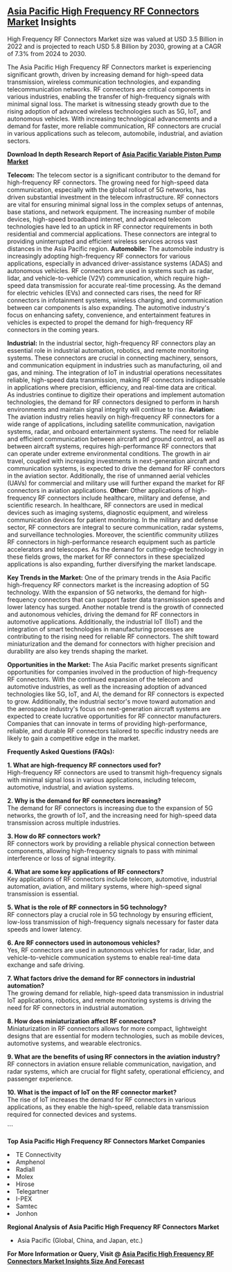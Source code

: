 <h2><a href="https://www.verifiedmarketreports.com/download-sample/?rid=513944&amp;utm_source=Github-Feb&amp;utm_medium=219" target="_blank">Asia Pacific High Frequency RF Connectors Market</a> Insights</h2><p>High Frequency RF Connectors Market size was valued at USD 3.5 Billion in 2022 and is projected to reach USD 5.8 Billion by 2030, growing at a CAGR of 7.3% from 2024 to 2030.</p><p><p>The Asia Pacific High Frequency RF Connectors market is experiencing significant growth, driven by increasing demand for high-speed data transmission, wireless communication technologies, and expanding telecommunication networks. RF connectors are critical components in various industries, enabling the transfer of high-frequency signals with minimal signal loss. The market is witnessing steady growth due to the rising adoption of advanced wireless technologies such as 5G, IoT, and autonomous vehicles. With increasing technological advancements and a demand for faster, more reliable communication, RF connectors are crucial in various applications such as telecom, automobile, industrial, and aviation sectors. <p><strong>Download In depth Research Report of <a href="https://www.verifiedmarketreports.com/download-sample/?rid=236118&amp;utm_source=Pulse-Dec&amp;utm_medium=219" target="_blank">Asia Pacific Variable Piston Pump Market</a></strong></p></p> <p><strong>Telecom:</strong> The telecom sector is a significant contributor to the demand for high-frequency RF connectors. The growing need for high-speed data communication, especially with the global rollout of 5G networks, has driven substantial investment in the telecom infrastructure. RF connectors are vital for ensuring minimal signal loss in the complex setups of antennas, base stations, and network equipment. The increasing number of mobile devices, high-speed broadband internet, and advanced telecom technologies have led to an uptick in RF connector requirements in both residential and commercial applications. These connectors are integral to providing uninterrupted and efficient wireless services across vast distances in the Asia Pacific region. <strong>Automobile:</strong> The automobile industry is increasingly adopting high-frequency RF connectors for various applications, especially in advanced driver-assistance systems (ADAS) and autonomous vehicles. RF connectors are used in systems such as radar, lidar, and vehicle-to-vehicle (V2V) communication, which require high-speed data transmission for accurate real-time processing. As the demand for electric vehicles (EVs) and connected cars rises, the need for RF connectors in infotainment systems, wireless charging, and communication between car components is also expanding. The automotive industry's focus on enhancing safety, convenience, and entertainment features in vehicles is expected to propel the demand for high-frequency RF connectors in the coming years. <p><strong>Industrial:</strong> In the industrial sector, high-frequency RF connectors play an essential role in industrial automation, robotics, and remote monitoring systems. These connectors are crucial in connecting machinery, sensors, and communication equipment in industries such as manufacturing, oil and gas, and mining. The integration of IoT in industrial operations necessitates reliable, high-speed data transmission, making RF connectors indispensable in applications where precision, efficiency, and real-time data are critical. As industries continue to digitize their operations and implement automation technologies, the demand for RF connectors designed to perform in harsh environments and maintain signal integrity will continue to rise. <strong>Aviation:</strong> The aviation industry relies heavily on high-frequency RF connectors for a wide range of applications, including satellite communication, navigation systems, radar, and onboard entertainment systems. The need for reliable and efficient communication between aircraft and ground control, as well as between aircraft systems, requires high-performance RF connectors that can operate under extreme environmental conditions. The growth in air travel, coupled with increasing investments in next-generation aircraft and communication systems, is expected to drive the demand for RF connectors in the aviation sector. Additionally, the rise of unmanned aerial vehicles (UAVs) for commercial and military use will further expand the market for RF connectors in aviation applications. <strong>Other:</strong> Other applications of high-frequency RF connectors include healthcare, military and defense, and scientific research. In healthcare, RF connectors are used in medical devices such as imaging systems, diagnostic equipment, and wireless communication devices for patient monitoring. In the military and defense sector, RF connectors are integral to secure communication, radar systems, and surveillance technologies. Moreover, the scientific community utilizes RF connectors in high-performance research equipment such as particle accelerators and telescopes. As the demand for cutting-edge technology in these fields grows, the market for RF connectors in these specialized applications is also expanding, further diversifying the market landscape. <p><strong>Key Trends in the Market:</strong> One of the primary trends in the Asia Pacific high-frequency RF connectors market is the increasing adoption of 5G technology. With the expansion of 5G networks, the demand for high-frequency connectors that can support faster data transmission speeds and lower latency has surged. Another notable trend is the growth of connected and autonomous vehicles, driving the demand for RF connectors in automotive applications. Additionally, the industrial IoT (IIoT) and the integration of smart technologies in manufacturing processes are contributing to the rising need for reliable RF connectors. The shift toward miniaturization and the demand for connectors with higher precision and durability are also key trends shaping the market. <p><strong>Opportunities in the Market:</strong> The Asia Pacific market presents significant opportunities for companies involved in the production of high-frequency RF connectors. With the continued expansion of the telecom and automotive industries, as well as the increasing adoption of advanced technologies like 5G, IoT, and AI, the demand for RF connectors is expected to grow. Additionally, the industrial sector's move toward automation and the aerospace industry's focus on next-generation aircraft systems are expected to create lucrative opportunities for RF connector manufacturers. Companies that can innovate in terms of providing high-performance, reliable, and durable RF connectors tailored to specific industry needs are likely to gain a competitive edge in the market. <p><strong>Frequently Asked Questions (FAQs):</strong></p> <p><strong>1. What are high-frequency RF connectors used for?</strong><br> High-frequency RF connectors are used to transmit high-frequency signals with minimal signal loss in various applications, including telecom, automotive, industrial, and aviation systems.</p> <p><strong>2. Why is the demand for RF connectors increasing?</strong><br> The demand for RF connectors is increasing due to the expansion of 5G networks, the growth of IoT, and the increasing need for high-speed data transmission across multiple industries.</p> <p><strong>3. How do RF connectors work?</strong><br> RF connectors work by providing a reliable physical connection between components, allowing high-frequency signals to pass with minimal interference or loss of signal integrity.</p> <p><strong>4. What are some key applications of RF connectors?</strong><br> Key applications of RF connectors include telecom, automotive, industrial automation, aviation, and military systems, where high-speed signal transmission is essential.</p> <p><strong>5. What is the role of RF connectors in 5G technology?</strong><br> RF connectors play a crucial role in 5G technology by ensuring efficient, low-loss transmission of high-frequency signals necessary for faster data speeds and lower latency.</p> <p><strong>6. Are RF connectors used in autonomous vehicles?</strong><br> Yes, RF connectors are used in autonomous vehicles for radar, lidar, and vehicle-to-vehicle communication systems to enable real-time data exchange and safe driving.</p> <p><strong>7. What factors drive the demand for RF connectors in industrial automation?</strong><br> The growing demand for reliable, high-speed data transmission in industrial IoT applications, robotics, and remote monitoring systems is driving the need for RF connectors in industrial automation.</p> <p><strong>8. How does miniaturization affect RF connectors?</strong><br> Miniaturization in RF connectors allows for more compact, lightweight designs that are essential for modern technologies, such as mobile devices, automotive systems, and wearable electronics.</p> <p><strong>9. What are the benefits of using RF connectors in the aviation industry?</strong><br> RF connectors in aviation ensure reliable communication, navigation, and radar systems, which are crucial for flight safety, operational efficiency, and passenger experience.</p> <p><strong>10. What is the impact of IoT on the RF connector market?</strong><br> The rise of IoT increases the demand for RF connectors in various applications, as they enable the high-speed, reliable data transmission required for connected devices and systems.</p> ```</p><p><strong>Top Asia Pacific High Frequency RF Connectors Market Companies</strong></p><div data-test-id=""><p><li>TE Connectivity</li><li> Amphenol</li><li> Radiall</li><li> Molex</li><li> Hirose</li><li> Telegartner</li><li> I-PEX</li><li> Samtec</li><li> Jonhon</li></p><div><strong>Regional Analysis of&nbsp;Asia Pacific High Frequency RF Connectors Market</strong></div><ul><li dir="ltr"><p dir="ltr">Asia Pacific (Global, China, and Japan, etc.)</p></li></ul><p><strong>For More Information or Query, Visit @&nbsp;</strong><strong><a href="https://www.verifiedmarketreports.com/product/high-frequency-rf-connectors-market/?utm_source=Github-Feb&amp;utm_medium=219" target="_blank">Asia Pacific High Frequency RF Connectors Market Insights Size And Forecast</a></strong></p></div><h2>&nbsp;</h2><div data-test-id="">&nbsp;</div>
